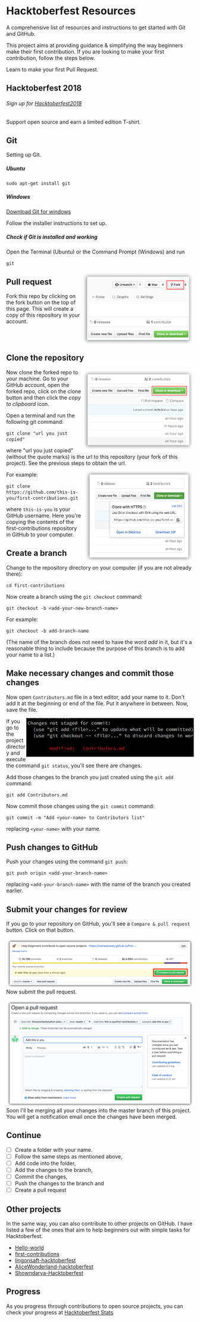 # Hacktoberfest Resources
A comprehensive list of resources and instructions to get started with Git and GitHub.

This project aims at providing guidance & simplifying the way beginners make their first contribution. If you are looking to make your first contribution, follow the steps below.

Learn to make your first Pull Request.

## Hacktoberfest 2018

###### Sign up for [Hacktoberfest2018](https://hacktoberfest.digitalocean.com/)
Support open source and earn a limited edition T-shirt. 

## Git

Setting up Git.

##### Ubuntu

```
sudo apt-get install git
```

##### Windows

[Download Git for windows](https://git-scm.com/download/win)

Follow the installer instructions to set up.

##### Check if Git is installed and working

Open the Terminal (Ubuntu) or the Command Prompt (Windows) and run
```
git
```

<img align="right" width="300" src="images/fork.png" alt="fork this repository" />

## Pull request

Fork this repo by clicking on the fork button on the top of this page.
This will create a copy of this repository in your account.

<br><br>

## Clone the repository

<img align="right" width="300" src="images/clone.png" alt="clone this repository" />

Now clone the forked repo to your machine. Go to your GitHub account, open the forked repo, click on the clone button and then click the *copy to clipboard* icon.

Open a terminal and run the following git command:

```
git clone "url you just copied"
```
where "url you just copied" (without the quote marks) is the url to this repository (your fork of this project). See the previous steps to obtain the url.

<img align="right" width="300" src="images/copy-to-clipboard.png" alt="copy URL to clipboard" />

For example:
```
git clone https://github.com/this-is-you/first-contributions.git
```
where `this-is-you` is your GitHub username. Here you're copying the contents of the first-contributions repository in GitHub to your computer.

## Create a branch

Change to the repository directory on your computer (if you are not already there):

```
cd first-contributions
```
Now create a branch using the `git checkout` command:
```
git checkout -b <add-your-new-branch-name>
```

For example:
```
git checkout -b add-branch-name
```
(The name of the branch does not need to have the word *add* in it, but it's a reasonable thing to include because the purpose of this branch is to add your name to a list.)

## Make necessary changes and commit those changes

Now open `Contributors.md` file in a text editor, add your name to it. Don't add it at the beginning or end of the file. Put it anywhere in between. Now, save the file.

<img align="right" width="450" src="images/git-status.png" alt="git status" />


If you go to the project directory and execute the command `git status`, you'll see there are changes.


Add those changes to the branch you just created using the `git add` command:

```
git add Contributors.md
```

Now commit those changes using the `git commit` command:
```
git commit -m "Add <your-name> to Contributors list"
```
replacing `<your-name>` with your name.

## Push changes to GitHub

Push your changes using the command `git push`:
```
git push origin <add-your-branch-name>
```
replacing `<add-your-branch-name>` with the name of the branch you created earlier.

## Submit your changes for review

If you go to your repository on GitHub, you'll see a  `Compare & pull request` button. Click on that button.

<img style="float: right;" src="images/compare-and-pull.png" alt="create a pull request" />

Now submit the pull request.

<img style="float: right;" src="images/submit-pull-request.png" alt="submit pull request" />

Soon I'll be merging all your changes into the master branch of this project. You will get a notification email once the changes have been merged.

## Continue

 - [ ] Create a folder with your name.
 - [ ] Follow the same steps as mentioned above, 
 - [ ] Add code into the folder, 
 - [ ] Add the changes to the branch,
 - [ ] Commit the changes,
 - [ ] Push the changes to the branch and
 - [ ] Create a pull request

 ## Other projects

 In the same way, you can also contribute to other projects on GitHub.
 I have listed a few of the ones that aim to help beginners out with simple tasks for Hacktoberfest.

  - [Hello-world](https://github.com/Hacktoberfest-2018/Hello-world)
  - [first-contributions](https://github.com/firstcontributions/first-contributions)
  - [lingonsaft-hacktoberfest](https://github.com/lingonsaft/hacktoberfest)
  - [AliceWonderland-hacktoberfest](https://github.com/AliceWonderland/hacktoberfest)
  - [Showndarya-Hacktoberfest](https://github.com/Showndarya/Hacktoberfest)

## Progress

As you progress through contributions to open source projects, you can check your progress at [Hacktoberfest Stats](https://hacktoberfest.digitalocean.com/stats)
